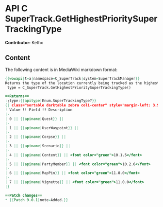 # API C SuperTrack.GetHighestPrioritySuperTrackingType

**Contributor:** Ketho

## Content

The following content is in MediaWiki markdown format:

```mediawiki
{{wowapi|t=a|namespace=C_SuperTrack|system=SuperTrackManager}}
Returns the type of the location currently being tracked as the highest priority, if one exists.
 type = C_SuperTrack.GetHighestPrioritySuperTrackingType()

==Returns==
:;type:{{apitype|Enum.SuperTrackingType?}}
{| class="sortable darktable zebra col1-center" style="margin-left: 3.9em"
! Value !! Field !! Description
|-
| 0 || {{apiname|Quest}} || 
|-
| 1 || {{apiname|UserWaypoint}} || 
|-
| 2 || {{apiname|Corpse}} || 
|-
| 3 || {{apiname|Scenario}} || 
|-
| 4 || {{apiname|Content}} || <font color="green">10.1.5</font>
|-
| 5 || {{apiname|PartyMember}} || <font color="green">10.2.6</font>
|-
| 6 || {{apiname|MapPin}} || <font color="green">11.0.0</font>
|-
| 7 || {{apiname|Vignette}} || <font color="green">11.0.0</font>
|}

==Patch changes==
* {{Patch 9.0.1|note=Added.}}
```